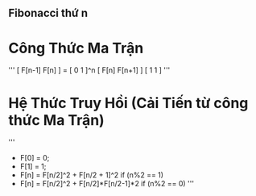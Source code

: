 ## Fibonacci thứ n

# Công Thức Ma Trận

'''
[ F[n-1]  F[n]   ]  = [ 0  1 ]^n
[ F[n]    F[n+1] ]    [ 1  1 ]
'''

# Hệ Thức Truy Hồi (Cải Tiến từ công thức Ma Trận)

'''
* F[0] = 0;
* F[1] = 1;
* F[n] = F[n/2]^2 + F[n/2 + 1]^2 if (n%2 == 1)
* F[n] = F[n/2]^2 + F[n/2]*F[n/2-1]*2 if (n%2 == 0)
'''
